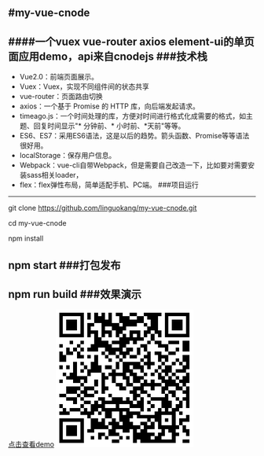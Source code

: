 #my-vue-cnode
---
####一个vuex vue-router axios element-ui的单页面应用demo，api来自cnodejs
###技术栈
---
- Vue2.0：前端页面展示。
- Vuex：Vuex，实现不同组件间的状态共享
- vue-router：页面路由切换
- axios：一个基于 Promise 的 HTTP 库，向后端发起请求。
- timeago.js：一个时间处理的库，方便对时间进行格式化成需要的格式，如主题、回复时间显示"* 分钟前、* 小时前、*天前"等等。
- ES6、ES7：采用ES6语法，这是以后的趋势。箭头函数、Promise等等语法很好用。
- localStorage：保存用户信息。
- Webpack：vue-cli自带Webpack，但是需要自己改造一下，比如要对需要安装sass相关loader，
- flex：flex弹性布局，简单适配手机、PC端。
###项目运行
---
git clone https://github.com/linguokang/my-vue-cnode.git

cd my-vue-cnode

npm install

npm start
###打包发布
---
npm run build
###效果演示
---
[点击查看demo](https://linguokang.github.io/my-vue-cnode/)
![](https://github.com/linguokang/my-vue-cnode/blob/master/demo.png)
